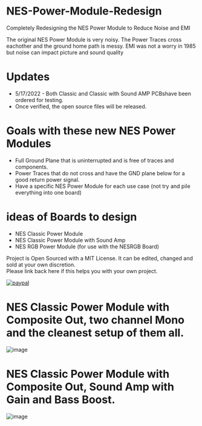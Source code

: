# NES-Power-Module-Redesign
Completely Redesigning the NES Power Module to Reduce Noise and EMI

The original NES Power Module is very noisy.  The Power Traces cross eachother and the ground home path is messy.
EMI was not a worry in 1985 but noise can impact picture and sound quality

# Updates
- 5/17/2022 - Both Classic and Classic with Sound AMP PCBshave been ordered for testing.  
- Once verified, the open source files will be released.


# Goals with these new NES Power Modules
- Full Ground Plane that is uninterrupted and is free of traces and components.
- Power Traces that do not cross and have the GND plane below for a good return power signal.
- Have a specific NES Power Module for each use case (not try and pile everything into one board)

# ideas of Boards to design
- NES Classic Power Module
- NES Classic Power Module with Sound Amp
- NES RGB Power Module (for use with the NESRGB Board)

Project is Open Sourced with a MIT License. It can be edited, changed and sold at your own discretion.  
Please link back here if this helps you with your own project.

[![paypal](https://www.paypalobjects.com/en_US/i/btn/btn_donateCC_LG.gif)](https://www.paypal.com/donate/?hosted_button_id=97YFBJX4NXA8W)

# NES Classic Power Module with Composite Out, two channel Mono and the cleanest setup of them all.

![image](https://user-images.githubusercontent.com/70423454/168940593-649d9130-9688-4395-b7aa-2ab4c469e2c3.png)


# NES Classic Power Module with Composite Out, Sound Amp with Gain and Bass Boost.
![image](https://user-images.githubusercontent.com/70423454/168940227-c13d0176-e165-47bf-8463-c47a944d48db.png)
